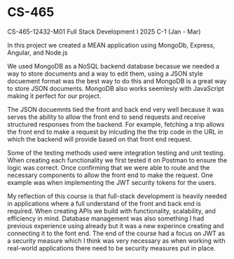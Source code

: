# CS-465
CS-465-12432-M01 Full Stack Development I 2025 C-1 (Jan - Mar)

In this project we created a MEAN application using MongoDb, Express, Angular, and Node.js

We used MongoDB as a NoSQL backend database becasue we needed a way to store documents and a way to edit them, using a JSON style docuement format was the best way to do this and MongoDB is a great way to store JSON documents. MongoDB also works seemlesly with JavaScript making it perfect for our project. 

The JSON docuemnts tied the front and back end very well because it was serves the ability to allow the front end to send requests and receive structured responses from the backend. For example, fetching a trip allows the front end to make a request by inlcuding the the trip code in the URL in which the backend will provide based on that front end request. 

Some of the testing methods used were integration testing and unit testing. When creating each functionality we first tested it on Postman to ensure the logic was correct. Once confirming that we were able to route and the necessary components to allow the front end to make the request. One example was when implementing the JWT security tokens for the users.

My reflection of this course is that full-stack development is heavily needed in applications where a full understand of the front and back end is required. When creating APIs we build with functionality, scalability, and efficiency in mind. Database management was also something I had previous experience using already but it was a new experince creating and connecting it to the font end. The end of the course had a focus on JWT as a security measure which I think was very necessary as when working with real-world applications there need to be security measures put in place.
